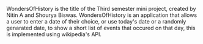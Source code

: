 WondersOfHistory is the title of the Third semester mini project, created by Nitin A and Shourya Biswas. WondersOfHistory is an application that allows a user to enter a date of their choice, or use today's date or a randomly genarated date, to show a short list of events that occured on that day, this is implemented using wikipedia's API.
